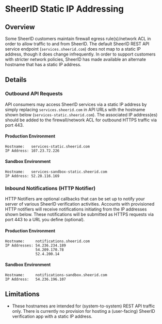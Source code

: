 # SheerID Static IP Addressing

## Overview

Some SheerID customers maintain firewall egress rule(s)/network ACL in order to allow traffic to and from SheerID. The default SheerID REST API service endpoint (`services.sheerid.com`) does not map to a static IP address, though it does change infrequently. In order to support customers with stricter network policies, SheerID has made available an alternate hostname that has a static IP address.

## Details

### Outbound API Requests

API consumers may access SheerID services via a static IP address by simply replacing `services.sheerid.com` in API URLs with the hostname shown below (`services-static.sheerid.com`). The associated IP address(es) should be added to the firewall/network ACL for outbound HTTPS traffic via port 443.

#### Production Environment

    Hostname:   services-static.sheerid.com
    IP Address: 107.23.72.226

#### Sandbox Environment

    Hostname:   services-sandbox-static.sheerid.com
    IP Address: 52.20.116.169

### Inbound Notifications (HTTP Notifier)

HTTP Notifiers are optional callbacks that can be set up to notify your server of various SheerID verification activities. Accounts with provisioned HTTP notifiers will receive notifications initiating from the IP addresses shown below. These notifications will be submitted as HTTPS requests via port 443 to a URL you define (optional).

#### Production Environment

    Hostname:	  notifications.sheerid.com
	IP Addresses: 54.236.234.189
                  54.209.170.78
                  52.4.200.14

#### Sandbox Environment

    Hostname:	  notifications-sandbox.sheerid.com
	IP Address:   54.236.196.107

## Limitations

 * These hostnames are intended for (system-to-system) REST API traffic only. There is currently no provision for hosting a (user-facing) SheerID verification app with a static IP address.
